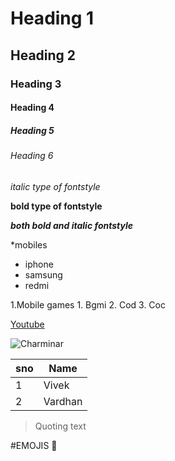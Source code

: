 # Heading 1
## Heading 2
### Heading 3
#### Heading 4
##### Heading 5
###### Heading 6
*italic type of fontstyle*

**bold type of fontstyle**

***both bold and italic fontstyle***

*mobiles
 * iphone
 * samsung
 * redmi


1.Mobile games
    1. Bgmi
    2. Cod
    3. Coc
    
[Youtube](https://www.google.com/search?channel=fs&client=ubuntu&q=youtube)


![Charminar](https://cdn.theculturetrip.com/wp-content/uploads/2016/06/24498998325_f451c67aae_o.jpg)

sno|Name
---|---
1|Vivek
2|Vardhan

> Quoting text

#EMOJIS
:angel:
